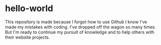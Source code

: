 # hello-world
This repository is made because I forgot how to use Github
I know I've made my mistakes with coding.
I've dropped off the wagon so many times. 
But I'm ready to continue my pursuit of knowledge and to help others with their website projects.
